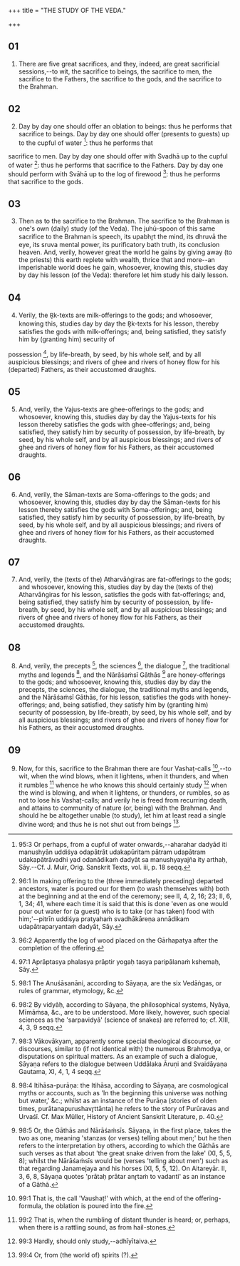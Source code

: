 +++
title = "THE STUDY OF THE VEDA."

+++


## 01
1. There are five great sacrifices, and they, indeed, are great sacrificial sessions,--to wit, the sacrifice to beings, the sacrifice to men, the sacrifice to the Fathers, the sacrifice to the gods, and the sacrifice to the Brahman.

## 02
2. Day by day one should offer an oblation to beings: thus he performs that sacrifice to beings. Day by day one should offer (presents to guests) up to the cupful of water [^egg_310]: thus he performs that

[^egg_310]: 95:3 Or perhaps, from a cupful of water onwards,--aharahar dadyād  iti manushyān uddiśya odapātrāt udakapūritam pātram udapātram udakapātrāvadhi yad odanādikaṁ dadyāt sa manushyayajña ity arthaḥ, Sāy.--Cf. J. Muir, Orig. Sanskrit Texts, vol. iii, p. 18 seqq.

sacrifice to men. Day by day one should offer with Svadhā up to the cupful of water [^egg_311]: thus he performs that sacrifice to the Fathers. Day by day one should perform with Svāhā up to the log of firewood [^egg_312]: thus he performs that sacrifice to the gods.

[^egg_311]: 96:1 In making offering to the (three immediately preceding) departed ancestors, water is poured our for them (to wash themselves with) both at the beginning and at the end of the ceremony; see II, 4, 2, 16; 23; II, 6, 1, 34; 41, where each time it is said that this is done 'even as one would pour out water for (a guest) who is to take (or has taken) food with him;'--pitrīn uddiśya pratyahaṁ svadhākāreṇa annādikam udapātraparyantaṁ dadyāt, Sāy.

[^egg_312]: 96:2 Apparently the log of wood placed on the Gārhapatya after the completion of the offering.

## 03
3. Then as to the sacrifice to the Brahman. The sacrifice to the Brahman is one's own (daily) study (of the Veda). The juhū-spoon of this same sacrifice to the Brahman is speech, its upabhr̥t the mind, its dhruvā the eye, its sruva mental power, its purificatory bath truth, its conclusion heaven. And, verily, however great the world he gains by giving away (to the priests) this earth replete with wealth, thrice that and more--an imperishable world does he gain, whosoever, knowing this, studies day by day his lesson (of the Veda): therefore let him study his daily lesson.

## 04
4. Verily, the R̥k-texts are milk-offerings to the gods; and whosoever, knowing this, studies day by day the R̥k-texts for his lesson, thereby satisfies the gods with milk-offerings; and, being satisfied, they satisfy him by (granting him) security of

possession [^egg_313], by life-breath, by seed, by his whole self, and by all auspicious blessings; and rivers of ghee and rivers of honey flow for his (departed) Fathers, as their accustomed draughts.

[^egg_313]: 97:1 Aprāptasya phalasya prāptir yogaḥ tasya paripālanaṁ kshemaḥ, Sāy.

## 05
5. And, verily, the Yajus-texts are ghee-offerings to the gods; and whosoever, knowing this, studies day by day the Yajus-texts for his lesson thereby satisfies the gods with ghee-offerings; and, being satisfied, they satisfy him by security of possession, by life-breath, by seed, by his whole self, and by all auspicious blessings; and rivers of ghee and rivers of honey flow for his Fathers, as their accustomed draughts.

## 06
6. And, verily, the Sāman-texts are Soma-offerings to the gods; and whosoever, knowing this, studies day by day the Sāman-texts for his lesson thereby satisfies the gods with Soma-offerings; and, being satisfied, they satisfy him by security of possession, by life-breath, by seed, by his whole self, and by all auspicious blessings; and rivers of ghee and rivers of honey flow for his Fathers, as their accustomed draughts.

## 07
7. And, verily, the (texts of the) Atharvāṅgiras are fat-offerings to the gods; and whosoever, knowing this, studies day by day the (texts of the) Atharvāṅgiras for his lesson, satisfies the gods with fat-offerings; and, being satisfied, they satisfy him by security of possession, by life-breath, by seed, by his whole self, and by all auspicious blessings; and rivers of ghee and rivers of honey flow for his Fathers, as their accustomed draughts.

## 08
8. And, verily, the precepts [^egg_314], the sciences [^egg_315], the dialogue [^egg_316], the traditional myths and legends [^egg_317], and the Nārāśaṁsī Gāthās [^egg_318] are honey-offerings to the gods; and whosoever, knowing this, studies day by day the precepts, the sciences, the dialogue, the traditional myths and legends, and the Nārāśaṁsī Gāthās, for his lesson, satisfies the gods with honey-offerings; and, being satisfied, they satisfy him by (granting him) security of possession, by life-breath, by seed, by his whole self, and by all auspicious blessings; and rivers of ghee and rivers of honey flow for his Fathers, as their accustomed draughts.

[^egg_314]: 98:1 The Anuśāsanāni, according to Sāyaṇa, are the six Vedāṅgas, or rules of grammar, etymology, &c.

[^egg_315]: 98:2 By vidyāḥ, according to Sāyaṇa, the philosophical systems, Nyāya, Mīmāṁsa, &c., are to be understood. More likely, however, such special sciences as the 'sarpavidyā' (science of snakes) are referred to; cf. XIII, 4, 3, 9 seqq.

[^egg_316]: 98:3 Vākovākyam, apparently some special theological discourse, or discourses, similar to (if not identical with) the numerous Brahmodya, or disputations on spiritual matters. As an example of such a dialogue, Sāyaṇa refers to the dialogue between Uddālaka Āruṇi and Svaidāyaṇa Gautama, XI, 4, 1, 4 seqq.

[^egg_317]: 98:4 Itihāsa-purāṇa: the Itihāsa, according to Sāyaṇa, are cosmological myths or accounts, such as 'In the beginning this universe was nothing but water,' &c.; whilst as an instance of the Purāṇa (stories of olden times, purātanapurushavr̥ttānta) he refers to the story of Purūravas and Urvaśī. Cf. Max Müller, History of Ancient Sanskrit Literature, p. 40.

[^egg_318]: 98:5 Or, the Gāthās and Nārāśaṁsīs. Sāyaṇa, in the first place, takes the two as one, meaning 'stanzas (or verses) telling about men;' but he then refers to the interpretation by others, according to which the Gāthās are such verses as that about 'the great snake driven from the lake' (XI, 5, 5, 8); whilst the Nārāśaṁsīs would be (verses 'telling about men') such as that regarding Janamejaya and his horses (XI, 5, 5, 12). On Aitareyār. II, 3, 6, 8, Sāyaṇa quotes 'prātaḥ prātar anr̥taṁ to vadanti' as an instance of a Gāthā.

## 09
9. Now, for this, sacrifice to the Brahman there are four Vashaṭ-calls [^egg_319],--to wit, when the wind blows, when it lightens, when it thunders, and when it rumbles [^egg_320] whence he who knows this should certainly study [^egg_321] when the wind is blowing, and when it lightens, or thunders, or rumbles, so as not to lose his Vashaṭ-calls; and verily he is freed from recurring death, and attains to community of nature (or, being) with the Brahman. And should he be altogether unable (to study), let him at least read a single divine word; and thus he is not shut out from beings [^egg_322].

[^egg_319]: 99:1 That is, the call 'Vaushaṭ!' with which, at the end of the offering-formula, the oblation is poured into the fire.

[^egg_320]: 99:2 That is, when the rumbling of distant thunder is heard; or, perhaps, when there is a rattling sound, as from hail-stones.

[^egg_321]: 99:3 Hardly, should only study,--adhīyītaiva.

[^egg_322]: 99:4 Or, from (the world of) spirits (?).

